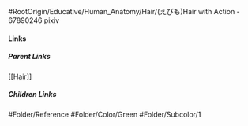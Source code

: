 #RootOrigin/Educative/Human_Anatomy/Hair/(えびも)Hair with Action - 67890246 pixiv
#### Links
##### Parent Links
[[Hair]]
##### Children Links
#Folder/Reference
#Folder/Color/Green
#Folder/Subcolor/1
